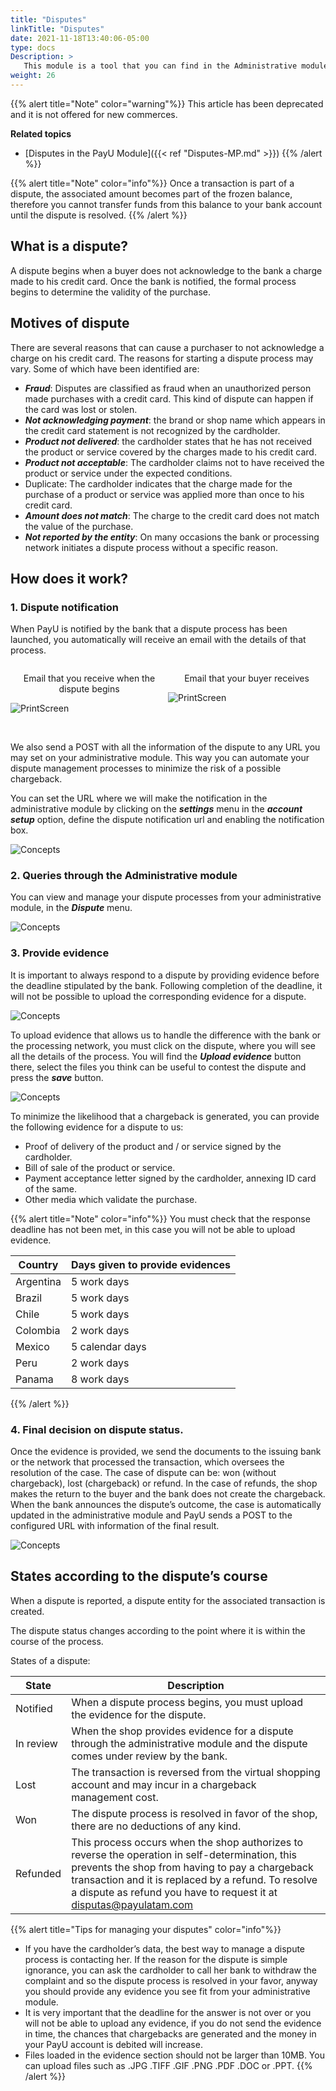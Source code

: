 ```yaml
---
title: "Disputes"
linkTitle: "Disputes"
date: 2021-11-18T13:40:06-05:00
type: docs
Description: >
   This module is a tool that you can find in the Administrative module to manage dispute processes generated in your PayU account. Find all necessary information and the steps to follow to validate performed charges.
weight: 26
---
```


{{% alert title="Note" color="warning"%}}
This article has been deprecated and it is not offered for new commerces.

**Related topics**
* [Disputes in the PayU Module]({{< ref "Disputes-MP.md" >}})
{{% /alert %}}

{{% alert title="Note" color="info"%}}
Once a transaction is part of a dispute, the associated amount becomes part of the frozen balance, therefore you cannot transfer funds from this balance to your bank account until the dispute is resolved.
{{% /alert %}}

## What is a dispute?
A dispute begins when a buyer does not acknowledge to the bank a charge made to his credit card. Once the bank is notified, the formal process begins to determine the validity of the purchase.

## Motives of dispute
There are several reasons that can cause a purchaser to not acknowledge a charge on his credit card. The reasons for starting a dispute process may vary. Some of which have been identified are:
* _**Fraud**_: Disputes are classified as fraud when an unauthorized person made purchases with a credit card. This kind of dispute can happen if the card was lost or stolen.
* _**Not acknowledging payment**_: the brand or shop name which appears in the credit card statement is not recognized by the cardholder.
* _**Product not delivered**_: the cardholder states that he has not received the product or service covered by the charges made to his credit card.
* _**Product not acceptable**_: The cardholder claims not to have received the product or service under the expected conditions.
* Duplicate: The cardholder indicates that the charge made for the purchase of a product or service was applied more than once to his credit card.
* _**Amount does not match**_: The charge to the credit card does not match the value of the purchase.
* _**Not reported by the entity**_: On many occasions the bank or processing network initiates a dispute process without a specific reason.
 
## How does it work?

### 1. Dispute notification
When PayU is notified by the bank that a dispute process has been launched, you automatically will receive an email with the details of that process.

<div style="display: flex;">
  <div style="float: left;width: 50%;">
    <p style="text-align: center">Email that you receive when the dispute begins</p>
    <p><img src="http://developers.payulatam.com/images/soluciones-adicionales/mail-notificacion-es.png" alt="PrintScreen"/></p>
  </div>
  <div style="float: left;width: 50%;">
    <p style="text-align: center">Email that your buyer receives</p>
    <p><img src="http://developers.payulatam.com/images/soluciones-adicionales/mail-notificacioncomprador-en.png" alt="PrintScreen"/></p>
  </div>
</div>
<br>

We also send a POST with all the information of the dispute to any URL you may set on your administrative module. This way you can automate your dispute management processes to minimize the risk of a possible chargeback.

You can set the URL where we will make the notification in the administrative module by clicking on the _**settings**_ menu in the _**account setup**_ option, define the dispute notification url and enabling the notification box.

![Concepts](http://developers.payulatam.com/images/soluciones-adicionales/disputas1-en.png)

### 2. Queries through the Administrative module
You can view and manage your dispute processes from your administrative module, in the _**Dispute**_ menu.

![Concepts](http://developers.payulatam.com/images/soluciones-adicionales/disputas2-en.png)

### 3. Provide evidence
It is important to always respond to a dispute by providing evidence before the deadline stipulated by the bank. Following completion of the deadline, it will not be possible to upload the corresponding evidence for a dispute.

![Concepts](http://developers.payulatam.com/images/soluciones-adicionales/disputas3-en.png)

To upload evidence that allows us to handle the difference with the bank or the processing network, you must click on the dispute, where you will see all the details of the process. You will find the _**Upload evidence**_ button there, select the files you think can be useful to contest the dispute and press the _**save**_ button.

![Concepts](http://developers.payulatam.com/images/soluciones-adicionales/disputas4-en.png)

To minimize the likelihood that a chargeback is generated, you can provide the following evidence for a dispute to us:

* Proof of delivery of the product and / or service signed by the cardholder.
* Bill of sale of the product or service.
* Payment acceptance letter signed by the cardholder, annexing ID card of the same.
* Other media which validate the purchase.

{{% alert title="Note" color="info"%}}
You must check that the response deadline has not been met, in this case you will not be able to upload evidence.

| Country | Days given to provide evidences |
|---|---|
| Argentina | 5 work days |
| Brazil | 5 work days |
| Chile | 5 work days |
| Colombia | 2 work days |
| Mexico | 5 calendar days |
| Peru | 2 work days |
| Panama | 8 work days |

{{% /alert %}}

### 4. Final decision on dispute status.
Once the evidence is provided, we send the documents to the issuing bank or the network that processed the transaction, which oversees the resolution of the case. The case of dispute can be: won (without chargeback), lost (chargeback) or refund. In the case of refunds, the shop makes the return to the buyer and the bank does not create the chargeback.
When the bank announces the dispute’s outcome, the case is automatically updated in the administrative module and PayU sends a POST to the configured URL with information of the final result.

![Concepts](http://developers.payulatam.com/images/soluciones-adicionales/mail-resultado-en.png)

## States according to the dispute’s course
When a dispute is reported, a dispute entity for the associated transaction is created.

The dispute status changes according to the point where it is within the course of the process.

States of a dispute:

| State | Description |
|---|---|
| Notified | When a dispute process begins, you must upload the evidence for the dispute. |
| In review | When the shop provides evidence for a dispute through the administrative module and the dispute comes under review by the bank. |
| Lost | The transaction is reversed from the virtual shopping account and may incur in a chargeback management cost. |
| Won | The dispute process is resolved in favor of the shop, there are no deductions of any kind. |
| Refunded | This process occurs when the shop authorizes to reverse the operation in self-determination, this prevents the shop from having to pay a chargeback transaction and it is replaced by a refund. To resolve a dispute as refund you have to request it at disputas@payulatam.com |

{{% alert title="Tips for managing your disputes" color="info"%}}
* If you have the cardholder’s data, the best way to manage a dispute process is contacting her. If the reason for the dispute is simple ignorance, you can ask the cardholder to call her bank to withdraw the complaint and so the dispute process is resolved in your favor, anyway you should provide any evidence you see fit from your administrative module.
* It is very important that the deadline for the answer is not over or you will not be able to upload any evidence, if you do not send the evidence in time, the chances that chargebacks are generated and the money in your PayU account is debited will increase.
* Files loaded in the evidence section should not be larger than 10MB. You can upload files such as .JPG .TIFF .GIF .PNG .PDF .DOC or .PPT.
{{% /alert %}}
